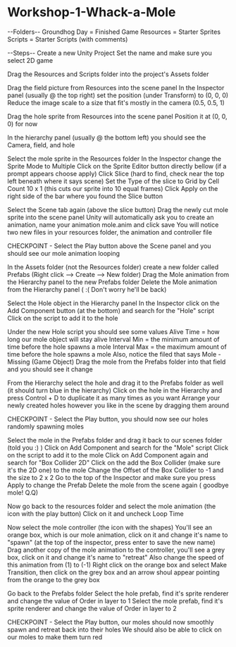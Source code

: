 # Workshop-1-Whack-a-Mole

--Folders--
Groundhog Day = Finished Game
Resources = Starter Sprites
Scripts = Starter Scripts (with comments)

--Steps--
Create a new Unity Project
	Set the name and make sure you select 2D game

Drag the Resources and Scripts folder into the project's Assets folder

Drag the field picture from Resources into the scene panel
	In the Inspector panel (usually @ the top right) set the position (under Transform) to (0, 0, 0)
	Reduce the image scale to a size that fit's mostly in the camera (0.5, 0.5, 1)

Drag the hole sprite from Resources into the scene panel
	Position it at (0, 0, 0) for now

In the hierarchy panel (usually @ the bottom left) you should see the Camera, field, and hole

Select the mole sprite in the Resources folder
	In the Inspector change the Sprite Mode to Multiple
	Click on the Sprite Editor button directly bellow (if a prompt appears choose apply)
	Click Slice (hard to find, check near the top left beneath where it says scene)
	Set the Type of the slice to Grid by Cell Count 10 x 1 (this cuts our sprite into 10 equal frames)
	Click Apply on the right side of the bar where you found the Slice button

Select the Scene tab again (above the slice button)
	Drag the newly cut mole sprite into the scene panel
	Unity will automatically ask you to create an animation, name your animation mole.anim and click save
	You will notice two new files in your resources folder, the animation and controller file

CHECKPOINT - Select the Play button above the Scene panel and you should see our mole animation looping

In the Assets folder (not the Resources folder) create a new folder called Prefabs (Right click --> Create --> New folder)
	Drag the Mole animation from the Hierarchy panel to the new Prefabs folder
	Delete the Mole animation from the Hierarchy panel ( :( Don't worry he'll be back)

Select the Hole object in the Hierarchy panel
	In the Inspector click on the Add Component button (at the bottom) and search for the "Hole" script 
	Click on the script to add it to the hole

Under the new Hole script you should see some values
	Alive Time = how long our mole object will stay alive
	Interval Min = the minimum amount of time before the hole spawns a mole
	Interval Max = the maximum amount of time before the hole spawns a mole
	Also, notice the filed that says Mole - Missing (Game Object)
	Drag the mole from the Prefabs folder into that field and you should see it change

From the Hierarchy select the hole and drag it to the Prefabs folder as well (it should turn blue in the hierarchy)
	Click on the hole in the Hierarchy and press Control + D to duplicate it as many times as you want
	Arrange your newly created holes however you like in the scene by dragging them around
	
CHECKPOINT - Select the Play button, you should now see our holes randomly spawning moles

Select the mole in the Prefabs folder and drag it back to our scenes folder (told you :) )
	Click on Add Component and search for the "Mole" script
	Click on the script to add it to the mole
	Click on Add Component again and search for "Box Collider 2D"
	Click on the add the Box Collider (make sure it's the 2D one) to the mole
	Change the Offset of the Box Collider to -1 and the size to 2 x 2
	Go to the top of the Inspector and make sure you press Apply to change the Prefab
	Delete the mole from the scene again ( goodbye mole! Q.Q)

Now go back to the resources folder and select the mole animation (the icon with the play button)
	Click on it and uncheck Loop Time

Now select the mole controller (the icon with the shapes)
	You'll see an orange box, which is our mole animation, click on it and change it's name to "spawn" (at the top of the inspector, press enter to save the new name)
	Drag another copy of the mole animation to the controller, you'll see a grey box, click on it and change it's name to "retreat"
	Also change the speed of this animation from (1) to (-1)
	Right click on the orange box and select Make Transition, then click on the grey box and an arrow shoul appear pointing from the orange to the grey box
	
Go back to the Prefabs folder
	Select the hole prefab, find it's sprite renderer and change the value of Order in layer to 1
	Select the mole prefab, find it's sprite renderer and change the value of Order in layer to 2

CHECKPOINT - Select the Play button, our moles should now smoothly spawn and retreat back into their holes
	     We should also be able to click on our moles to make them turn red
	